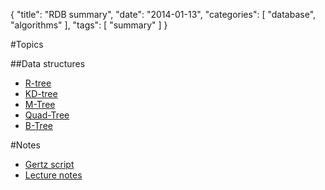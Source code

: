 {
  "title": "RDB summary",
  "date": "2014-01-13",
  "categories": [
   "database",
    "algorithms"
  ],
  "tags": [
   "summary" 
  ]
}

#Topics

##Data structures
- [R-tree](/posts/gertz/rtree)
- [KD-tree](/posts/gertz/kdtree)
- [M-Tree](/posts/gertz/mtree)
- [Quad-Tree](/posts/gertz/quadtree)
- [B-Tree](/posts/gertz/btree)


#Notes
- [Gertz script]({{urls.media}}/gertz/)
- [Lecture notes](http://www.cs.bu.edu/fac/gkollios/ada01/lectnotes.html)
